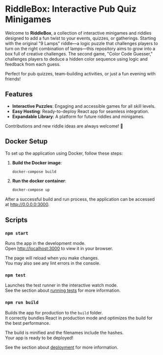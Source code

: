 # RiddleBox: Interactive Pub Quiz Minigames

Welcome to **RiddleBox**, a collection of interactive minigames and riddles designed to add a fun twist to your events, 
quizzes, or gatherings. Starting with the original "9 Lamps" riddle—a logic puzzle that challenges players to turn on 
the right combination of lamps—this repository aims to grow into a box full of creative challenges. 
The second game, "Color Code Guesser," challenges players to deduce a hidden color sequence using logic and feedback 
from each guess.

Perfect for pub quizzes, team-building activities, or just a fun evening with friends!

## Features

- **Interactive Puzzles**: Engaging and accessible games for all skill levels.
- **Easy Hosting**: Ready-to-deploy React app for seamless integration.
- **Expandable Library**: A platform for future riddles and minigames.

Contributions and new riddle ideas are always welcome! 🚀

## Docker Setup

To set up the application using Docker, follow these steps:

1. **Build the Docker image**:

   ```bash
   docker-compose build
   ```

2. **Run the docker container**:

   ```bash
   docker-compose up
   ```

After a successful build and run process, the application can be accessed at http://0.0.0.0:3000.

## Scripts

### `npm start`

Runs the app in the development mode.\
Open [http://localhost:3000](http://localhost:3000) to view it in your browser.

The page will reload when you make changes.\
You may also see any lint errors in the console.

### `npm test`

Launches the test runner in the interactive watch mode.\
See the section about [running tests](https://facebook.github.io/create-react-app/docs/running-tests) for more information.

### `npm run build`

Builds the app for production to the `build` folder.\
It correctly bundles React in production mode and optimizes the build for the best performance.

The build is minified and the filenames include the hashes.\
Your app is ready to be deployed!

See the section about [deployment](https://facebook.github.io/create-react-app/docs/deployment) for more information.
